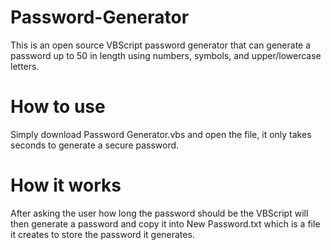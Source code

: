 # Password-Generator
This is an open source VBScript password generator that can generate a password up to 50 in length using numbers, symbols, and upper/lowercase letters.
# How to use
Simply download Password Generator.vbs and open the file, it only takes seconds to generate a secure password.
# How it works
After asking the user how long the password should be the VBScript will then generate a password and copy it into New Password.txt which is a file it creates to store the password it generates.
